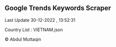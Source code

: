 

## Google Trends Keywords Scraper 
 
Last Update 30-12-2022 , 13:52:31

Country List :
VIETNAM.json



© Abdul Muttaqin 
